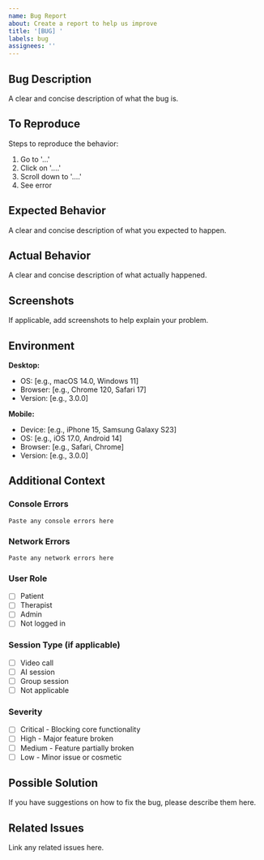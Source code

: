 ```yaml
---
name: Bug Report
about: Create a report to help us improve
title: '[BUG] '
labels: bug
assignees: ''
---
```


## Bug Description

A clear and concise description of what the bug is.

## To Reproduce

Steps to reproduce the behavior:
1. Go to '...'
2. Click on '....'
3. Scroll down to '....'
4. See error

## Expected Behavior

A clear and concise description of what you expected to happen.

## Actual Behavior

A clear and concise description of what actually happened.

## Screenshots

If applicable, add screenshots to help explain your problem.

## Environment

**Desktop:**
- OS: [e.g., macOS 14.0, Windows 11]
- Browser: [e.g., Chrome 120, Safari 17]
- Version: [e.g., 3.0.0]

**Mobile:**
- Device: [e.g., iPhone 15, Samsung Galaxy S23]
- OS: [e.g., iOS 17.0, Android 14]
- Browser: [e.g., Safari, Chrome]
- Version: [e.g., 3.0.0]

## Additional Context

### Console Errors
```
Paste any console errors here
```

### Network Errors
```
Paste any network errors here
```

### User Role
- [ ] Patient
- [ ] Therapist
- [ ] Admin
- [ ] Not logged in

### Session Type (if applicable)
- [ ] Video call
- [ ] AI session
- [ ] Group session
- [ ] Not applicable

### Severity
- [ ] Critical - Blocking core functionality
- [ ] High - Major feature broken
- [ ] Medium - Feature partially broken
- [ ] Low - Minor issue or cosmetic

## Possible Solution

If you have suggestions on how to fix the bug, please describe them here.

## Related Issues

Link any related issues here.


